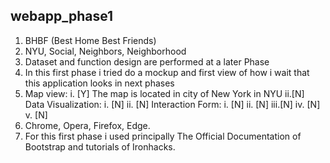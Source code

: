 ## webapp_phase1

1.  BHBF (Best Home Best Friends)
2.   NYU, Social, Neighbors, Neighborhood
3.  Dataset and function design are performed at a later Phase
4.  In this first phase i tried do a mockup and first view of how i wait that this application looks in next phases
5.    Map view: 
        i. [Y] The map is located in city of New York in NYU
        ii.[N]
     Data Visualization:
        i.  [N]
        ii. [N]
      Interaction Form:
        i.  [N]
        ii. [N]
        iii.[N]
        iv. [N]
        v.  [N]
6.  Chrome, Opera, Firefox, Edge.
7.  For this first phase i used principally The Official  Documentation of Bootstrap and tutorials of Ironhacks.